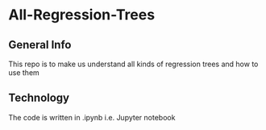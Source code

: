 # All-Regression-Trees
## General Info
This repo is to make us understand all kinds of regression trees and how to use them

## Technology
The code is written in .ipynb i.e.  Jupyter notebook
